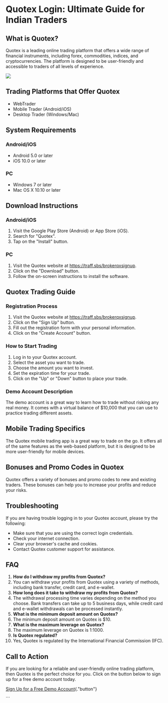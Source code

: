 # Quotex Login: Ultimate Guide for Indian Traders

## What is Quotex?

Quotex is a leading online trading platform that offers a wide range of
financial instruments, including forex, commodities, indices, and
cryptocurrencies. The platform is designed to be user-friendly and
accessible to traders of all levels of experience.

[![](https://static.quotex.io/files/12_en/300_250.jpg)](https://traff.sbs/brokerqxlid)

## Trading Platforms that Offer Quotex

-   WebTrader
-   Mobile Trader (Android/iOS)
-   Desktop Trader (Windows/Mac)

## System Requirements

### Android/iOS

-   Android 5.0 or later
-   iOS 10.0 or later

### PC

-   Windows 7 or later
-   Mac OS X 10.10 or later

## Download Instructions

### Android/iOS

1.  Visit the Google Play Store (Android) or App Store (iOS).
2.  Search for "Quotex".
3.  Tap on the "Install" button.

### PC

1.  Visit the Quotex website at https://traff.sbs/brokerqxsignup.
2.  Click on the "Download" button.
3.  Follow the on-screen instructions to install the software.

## Quotex Trading Guide

### Registration Process

1.  Visit the Quotex website at https://traff.sbs/brokerqxsignup.
2.  Click on the "Sign Up" button.
3.  Fill out the registration form with your personal information.
4.  Click on the "Create Account" button.

### How to Start Trading

1.  Log in to your Quotex account.
2.  Select the asset you want to trade.
3.  Choose the amount you want to invest.
4.  Set the expiration time for your trade.
5.  Click on the "Up" or "Down" button to place your trade.

### Demo Account Description

The demo account is a great way to learn how to trade without risking
any real money. It comes with a virtual balance of \$10,000 that you can
use to practice trading different assets.

## Mobile Trading Specifics

The Quotex mobile trading app is a great way to trade on the go. It
offers all of the same features as the web-based platform, but it is
designed to be more user-friendly for mobile devices.

## Bonuses and Promo Codes in Quotex

Quotex offers a variety of bonuses and promo codes to new and existing
traders. These bonuses can help you to increase your profits and reduce
your risks.

## Troubleshooting

If you are having trouble logging in to your Quotex account, please try
the following:

-   Make sure that you are using the correct login credentials.
-   Check your internet connection.
-   Clear your browser\'s cache and cookies.
-   Contact Quotex customer support for assistance.

## FAQ

1.  **How do I withdraw my profits from Quotex?**
2.  You can withdraw your profits from Quotex using a variety of
    methods, including bank transfer, credit card, and e-wallet.
3.  **How long does it take to withdraw my profits from Quotex?**
4.  The withdrawal processing time varies depending on the method you
    choose. Bank transfers can take up to 5 business days, while credit
    card and e-wallet withdrawals can be processed instantly.
5.  **What is the minimum deposit amount on Quotex?**
6.  The minimum deposit amount on Quotex is \$10.
7.  **What is the maximum leverage on Quotex?**
8.  The maximum leverage on Quotex is 1:1000.
9.  **Is Quotex regulated?**
10. Yes, Quotex is regulated by the International Financial Commission
    (IFC).

## Call to Action

If you are looking for a reliable and user-friendly online trading
platform, then Quotex is the perfect choice for you. Click on the button
below to sign up for a free demo account today.

[Sign Up for a Free Demo
Account](\%22https://traff.sbs/brokerqxsignup\%22){."button"}

\`\`\`


